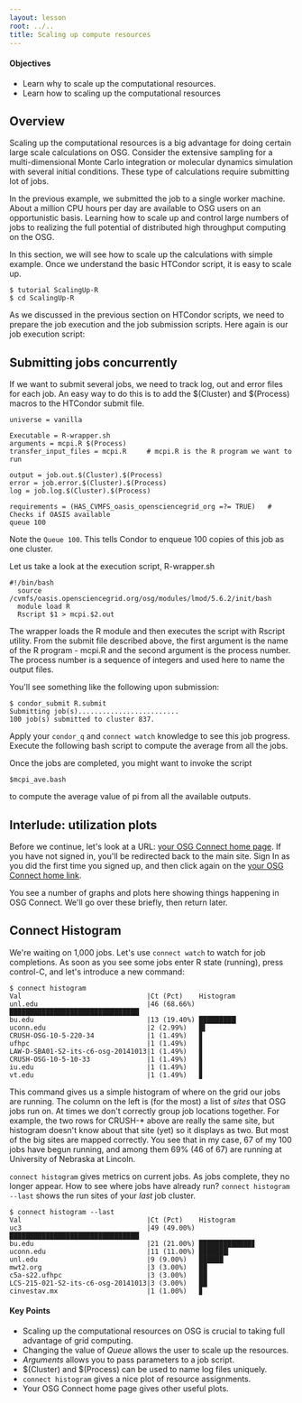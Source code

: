 ```yaml
---
layout: lesson
root: ../..
title: Scaling up compute resources
---
```

<div class="objectives" markdown="1">

#### Objectives
*   Learn why to scale up the computational resources.
*   Learn how to scaling up the computational resources
</div>

## Overview

Scaling up the computational resources is a big advantage for doing
certain large scale calculations on OSG. Consider the extensive
sampling for a multi-dimensional Monte Carlo integration or molecular
dynamics simulation with several initial conditions. These type of
calculations require submitting lot of jobs.

In the previous example, we submitted the job to a single worker
machine. About a million CPU hours per day are available to OSG users
on an opportunistic basis.  Learning how to scale up and control large
numbers of jobs to realizing the full potential of distributed high
throughput computing on the OSG.

In this section, we will see how to scale up the calculations with
simple example. Once we understand the basic HTCondor script, it is easy
to scale up.

~~~
$ tutorial ScalingUp-R
$ cd ScalingUp-R
~~~

As we discussed in the previous section on HTCondor scripts, we need to
prepare the job execution and the job submission scripts. Here again
is our job execution script:

## Submitting jobs concurrently

If we want to submit several jobs, we need to track log, out and error  files for each
job. An easy way to do this is to add the $(Cluster) and $(Process)
macros to the HTCondor submit file. 

~~~
universe = vanilla

Executable = R-wrapper.sh
arguments = mcpi.R $(Process)
transfer_input_files = mcpi.R     # mcpi.R is the R program we want to run

output = job.out.$(Cluster).$(Process)  
error = job.error.$(Cluster).$(Process)
log = job.log.$(Cluster).$(Process)

requirements = (HAS_CVMFS_oasis_opensciencegrid_org =?= TRUE)   # Checks if OASIS available
queue 100

~~~
Note the `Queue 100`.  This tells Condor to enqueue 100 copies of this job
as one cluster.  

Let us take a look at the execution script, R-wrapper.sh

~~~
#!/bin/bash
  source /cvmfs/oasis.opensciencegrid.org/osg/modules/lmod/5.6.2/init/bash
  module load R
  Rscript $1 > mcpi.$2.out
~~~

The wrapper loads the R module and then executes the script with Rscript utility. From the submit 
file described above, the first argument is the name of the R program - mcpi.R and the second argument is the process number. The process number is a sequence of integers and used here to name the output
files. 


You'll see something like the following upon submission:

~~~
$ condor_submit R.submit
Submitting job(s).........................
100 job(s) submitted to cluster 837.
~~~

Apply your `condor_q` and `connect watch` knowledge to see this job
progress. Execute the following bash script to compute the average from all the jobs.

Once the jobs are completed, you might want to invoke the script 

~~~
$mcpi_ave.bash
~~~

to compute the average value of pi from all the available outputs.  

## Interlude: utilization plots

Before we continue, let's look at a URL: [your OSG Connect home
page](http://osgconnect.net/home).  If you have not signed in, you'll be
redirected back to the main site.  Sign In as you did the first time you
signed up, and then click again on the
[your OSG Connect home link](http://osgconnect.net/home).

You see a number of graphs and plots here showing things happening
in OSG Connect.  We'll go over these briefly, then return later.

## Connect Histogram 

We're waiting on 1,000 jobs.  Let's use `connect watch` to
watch for job completions.  As soon as you see some jobs enter R state
(running), press control-C, and let's introduce a new command:

~~~
$ connect histogram
Val                               |Ct (Pct)    Histogram
unl.edu                           |46 (68.66%) ████████████████████████████████▏
bu.edu                            |13 (19.40%) █████████▏
uconn.edu                         |2 (2.99%)   █▌
CRUSH-OSG-10-5-220-34             |1 (1.49%)   ▊
ufhpc                             |1 (1.49%)   ▊
LAW-D-SBA01-S2-its-c6-osg-20141013|1 (1.49%)   ▊
CRUSH-OSG-10-5-10-33              |1 (1.49%)   ▊
iu.edu                            |1 (1.49%)   ▊
vt.edu                            |1 (1.49%)   ▊
~~~

This command gives us a simple histogram of where on the grid our jobs
are running.  The column on the left is (for the most) a list of _sites_
that OSG jobs run on.  At times we don't correctly group job locations
together. For example, the two rows for CRUSH-* above are really the
same site, but histogram doesn't know about that site (yet) so it
displays as two.  But most of the big sites are mapped correctly.  You
see that in my case, 67 of my 100 jobs have begun running, and among
them 69% (46 of 67) are running at University of Nebraska at Lincoln.

`connect histogram` gives metrics on current jobs.  As jobs complete,
they no longer appear.  How to see where jobs have already run? `connect
histogram --last` shows the run sites of your *last* job cluster.

~~~
$ connect histogram --last
Val                               |Ct (Pct)    Histogram
uc3                               |49 (49.00%) ████████████████████████████████▏
bu.edu                            |21 (21.00%) █████████████▊
uconn.edu                         |11 (11.00%) ███████▎
unl.edu                           |9 (9.00%)   ██████
mwt2.org                          |3 (3.00%)   ██
c5a-s22.ufhpc                     |3 (3.00%)   ██
LCS-215-021-S2-its-c6-osg-20141013|3 (3.00%)   ██
cinvestav.mx                      |1 (1.00%)   ▊
~~~

<div class="keypoints" markdown="1">

#### Key Points
*    Scaling up the computational resources on OSG is crucial to taking full advantage of grid computing.
*    Changing the value of *Queue* allows the user to scale up the resources.
*    *Arguments* allows you to pass parameters to a job script.
*    $(Cluster) and $(Process) can be used to name log files uniquely.
*    `connect histogram` gives a nice plot of resource assignments.
*    Your OSG Connect home page gives other useful plots.
</div>
